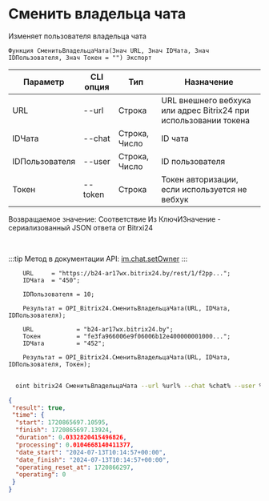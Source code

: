 ﻿---
sidebar_position: 10
---

# Сменить владельца чата
 Изменяет пользователя владельца чата



`Функция СменитьВладельцаЧата(Знач URL, Знач IDЧата, Знач IDПользователя, Знач Токен = "") Экспорт`

  | Параметр | CLI опция | Тип | Назначение |
  |-|-|-|-|
  | URL | --url | Строка | URL внешнего вебхука или адрес Bitrix24 при использовании токена |
  | IDЧата | --chat | Строка, Число | ID чата |
  | IDПользователя | --user | Строка, Число | ID пользователя |
  | Токен | --token | Строка | Токен авторизации, если используется не вебхук |

  
  Возвращаемое значение:   Соответствие Из КлючИЗначение - сериализованный JSON ответа от Bitrxi24

<br/>

:::tip
Метод в документации API: [im.chat.setOwner](https://dev.1c-bitrix.ru/learning/course/?COURSE_ID=93&LESSON_ID=12111)
:::
<br/>


```bsl title="Пример кода"
    URL     = "https://b24-ar17wx.bitrix24.by/rest/1/f2pp...";
    IDЧата  = "450";

    IDПользователя = 10;

    Результат = OPI_Bitrix24.СменитьВладельцаЧата(URL, IDЧата, IDПользователя);

    URL            = "b24-ar17wx.bitrix24.by";
    Токен          = "fe3fa966006e9f06006b12e400000001000...";
    IDЧата         = "452";

    Результат = OPI_Bitrix24.СменитьВладельцаЧата(URL, IDЧата, IDПользователя, Токен);
```



```sh title="Пример команды CLI"
    
  oint bitrix24 СменитьВладельцаЧата --url %url% --chat %chat% --user %user% --token %token%

```

```json title="Результат"
{
 "result": true,
 "time": {
  "start": 1720865697.10595,
  "finish": 1720865697.13924,
  "duration": 0.0332820415496826,
  "processing": 0.0104668140411377,
  "date_start": "2024-07-13T10:14:57+00:00",
  "date_finish": "2024-07-13T10:14:57+00:00",
  "operating_reset_at": 1720866297,
  "operating": 0
 }
}
```
